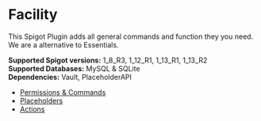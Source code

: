 # Facility
This Spigot Plugin adds all general commands and function they you need. We are a alternative to Essentials.
   
**Supported Spigot versions:** 1_8_R3, 1_12_R1, 1_13_R1, 1_13_R2   
**Supported Databases:** MySQL & SQLite   
**Dependencies:** Vault, PlaceholderAPI   
  
+ [Permissions & Commands](https://github.com/Zarosch/Facility/wiki/Permissions-&-Commands)   
+ [Placeholders](https://github.com/Zarosch/Facility/wiki/Placeholders)   
+ [Actions](https://github.com/Zarosch/Facility/wiki/Actions)   
